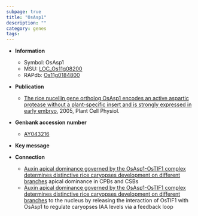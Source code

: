 ```yaml
---
subpage: true
title: "OsAsp1"
description: ""
category: genes
tags: 
---
```


* **Information**  
    + Symbol: OsAsp1  
    + MSU: [LOC_Os11g08200](http://rice.plantbiology.msu.edu/cgi-bin/ORF_infopage.cgi?orf=LOC_Os11g08200)  
    + RAPdb: [Os11g0184800](http://rapdb.dna.affrc.go.jp/viewer/gbrowse_details/irgsp1?name=Os11g0184800)  

* **Publication**  
    + [The rice nucellin gene ortholog OsAsp1 encodes an active aspartic protease without a plant-specific insert and is strongly expressed in early embryo](http://www.ncbi.nlm.nih.gov/pubmed?term=The+rice+nucellin+gene+ortholog+OsAsp1+encodes+an+active+aspartic+protease+without+a+plant-specific+insert+and+is+strongly+expressed+in+early+embryo%5BTitle%5D), 2005, Plant Cell Physiol.

* **Genbank accession number**  
    + [AY043216](http://www.ncbi.nlm.nih.gov/nuccore/AY043216)

* **Key message**  

* **Connection**  
    + [Auxin apical dominance governed by the OsAsp1-OsTIF1 complex determines distinctive rice caryopses development on different branches](IAA) apical dominance in CPBs and CSBs
    + [Auxin apical dominance governed by the OsAsp1-OsTIF1 complex determines distinctive rice caryopses development on different branches](ER) to the nucleus by releasing the interaction of OsTIF1 with OsAsp1 to regulate caryopses IAA levels via a feedback loop



